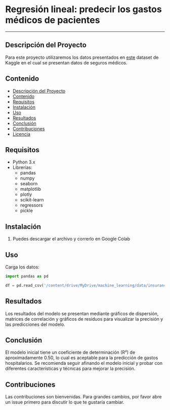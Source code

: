 # Regresión lineal: predecir los gastos médicos de pacientes
---

## Descripción del Proyecto

Para este proyecto utilizaremos los datos presentados en [este](https://www.kaggle.com/mirichoi0218/insurance) dataset de Kaggle en el cual se presentan datos de seguros médicos.


## Contenido

- [Descripción del Proyecto](#descripción-del-proyecto)
- [Contenido](#contenido)
- [Requisitos](#requisitos)
- [Instalación](#instalación)
- [Uso](#uso)
- [Resultados](#resultados)
- [Conclusión](#conclusión)
- [Contribuciones](#contribuciones)
- [Licencia](#licencia)

## Requisitos

- Python 3.x
- Librerías:
  - pandas
  - numpy
  - seaborn
  - matplotlib
  - plotly
  - scikit-learn
  - regressors
  - pickle

## Instalación

1. Puedes descargar el archivo y correrlo en Google Colab

## Uso
Carga los datos:

```python
import pandas as pd

df = pd.read_csv('/content/drive/MyDrive/machine_learning/data/insurance.csv')
```

## Resultados
Los resultados del modelo se presentan mediante gráficos de dispersión, matrices de correlación y gráficos de residuos para visualizar la precisión y las predicciones del modelo.

## Conclusión
El modelo inicial tiene un coeficiente de determinación (R²) de aproximadamente 0.50, lo cual es aceptable para la predicción de gastos hospitalarios. Se recomienda seguir afinando el modelo inicial y probar con diferentes características y técnicas para mejorar la precisión.

## Contribuciones
Las contribuciones son bienvenidas. Para grandes cambios, por favor abre un issue primero para discutir lo que te gustaría cambiar.
